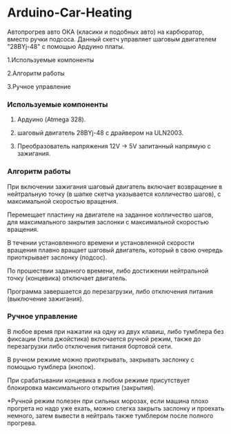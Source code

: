 # Arduino-Car-Heating

Автопрогрев авто ОКА (класики и подобных авто) на карбюратор, вместо ручки подсоса.
Данный скетч управляет шаговым двигателем "28BYj-48" с помощью Ардуино платы. 




1.Используемые компоненты

2.Алгоритм работы

3.Ручное управление






### Используемые компоненты

1) Ардуино (Atmega 328).

2) шаговый двигатель 28BYj-48 с драйвером на ULN2003.

3) Преобразователь напряжения 12V -> 5V запитанный напрямую с зажигания.


### Алгоритм работы
    
При включении зажигания шаговый двигатель включает возвращение в нейтральную точку (в шапке скетча указывается колличество шагов), с максимальной скоростью вращения.

Перемещает пластину на двигателе на заданное колличество шагов, для максимального закрытия заслонки с максимальной скоростью вращения.

В течении установленного времени и установленной скорости вращения плавно вращает шаговый двигатель, который в свою очередь приоткрывает заслонку (подсос). 

По прошествии заданного времени, либо достижении нейтральной точку (концевика) отключает двигатель.

Программа завершается до перезагрузки, либо отключения питания (выключение зажигания). 

### Ручное управление

В любое время при нажатии на одну из двух клавиш, либо тумблера без фиксации (типа джойстика) включается ручной режим, также до перезагрузки либо отключения питания бортовой сети.

В ручном режиме можно приоткрывать, закрывать заслонку с помощью тумблера (кнопок).

При срабатывании концевика в любом режиме присутствует блокировка максимального открытия (закрытия).

*Ручной режим полезен при сильных морозах, если машина плохо прогрета но надо уже ехать, можно слегка закрыть заслонку и проехать немного, затем вывести в нейтраль также тумблером после полного прогрева.
